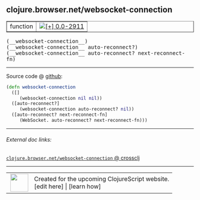 ## clojure.browser.net/websocket-connection



 <table border="1">
<tr>
<td>function</td>
<td><a href="https://github.com/cljsinfo/cljs-api-docs/tree/0.0-2911"><img valign="middle" alt="[+] 0.0-2911" title="Added in 0.0-2911" src="https://img.shields.io/badge/+-0.0--2911-lightgrey.svg"></a> </td>
</tr>
</table>


 <samp>
(__websocket-connection__)<br>
</samp>
 <samp>
(__websocket-connection__ auto-reconnect?)<br>
</samp>
 <samp>
(__websocket-connection__ auto-reconnect? next-reconnect-fn)<br>
</samp>

---







Source code @ [github](https://github.com/clojure/clojurescript/blob/r3165/src/cljs/clojure/browser/net.cljs#L174-L180):

```clj
(defn websocket-connection
  ([]
     (websocket-connection nil nil))
  ([auto-reconnect?]
     (websocket-connection auto-reconnect? nil))
  ([auto-reconnect? next-reconnect-fn]
     (WebSocket. auto-reconnect? next-reconnect-fn)))
```

<!--
Repo - tag - source tree - lines:

 <pre>
clojurescript @ r3165
└── src
    └── cljs
        └── clojure
            └── browser
                └── <ins>[net.cljs:174-180](https://github.com/clojure/clojurescript/blob/r3165/src/cljs/clojure/browser/net.cljs#L174-L180)</ins>
</pre>

-->

---



###### External doc links:

[`clojure.browser.net/websocket-connection` @ crossclj](http://crossclj.info/fun/clojure.browser.net.cljs/websocket-connection.html)<br>

---

 <table>
<tr><td>
<img valign="middle" align="right" width="48px" src="http://i.imgur.com/Hi20huC.png">
</td><td>
Created for the upcoming ClojureScript website.<br>
[edit here] | [learn how]
</td></tr></table>

[edit here]:https://github.com/cljsinfo/cljs-api-docs/blob/master/cljsdoc/clojure.browser.net/websocket-connection.cljsdoc
[learn how]:https://github.com/cljsinfo/cljs-api-docs/wiki/cljsdoc-files

<!--

This information was too distracting to show to readers, but I'll leave it
commented here since it is helpful to:

- pretty-print the data used to generate this document
- and show how to retrieve that data



The API data for this symbol:

```clj
{:ns "clojure.browser.net",
 :name "websocket-connection",
 :type "function",
 :signature ["[]"
             "[auto-reconnect?]"
             "[auto-reconnect? next-reconnect-fn]"],
 :source {:code "(defn websocket-connection\n  ([]\n     (websocket-connection nil nil))\n  ([auto-reconnect?]\n     (websocket-connection auto-reconnect? nil))\n  ([auto-reconnect? next-reconnect-fn]\n     (WebSocket. auto-reconnect? next-reconnect-fn)))",
          :title "Source code",
          :repo "clojurescript",
          :tag "r3165",
          :filename "src/cljs/clojure/browser/net.cljs",
          :lines [174 180]},
 :full-name "clojure.browser.net/websocket-connection",
 :full-name-encode "clojure.browser.net/websocket-connection",
 :history [["+" "0.0-2911"]]}

```

Retrieve the API data for this symbol:

```clj
;; from Clojure REPL
(require '[clojure.edn :as edn])
(-> (slurp "https://raw.githubusercontent.com/cljsinfo/cljs-api-docs/catalog/cljs-api.edn")
    (edn/read-string)
    (get-in [:symbols "clojure.browser.net/websocket-connection"]))
```

-->
